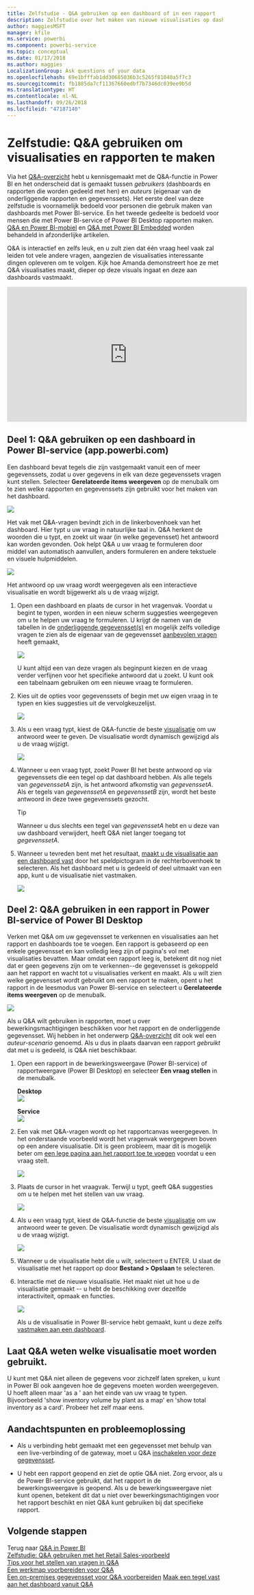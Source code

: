 ```yaml
---
title: Zelfstudie - Q&A gebruiken op een dashboard of in een rapport
description: Zelfstudie over het maken van nieuwe visualisaties op dashboards en rapporten via de Q&A-functie in Power BI.
author: maggiesMSFT
manager: kfile
ms.service: powerbi
ms.component: powerbi-service
ms.topic: conceptual
ms.date: 01/17/2018
ms.author: maggies
LocalizationGroup: Ask questions of your data
ms.openlocfilehash: 69e1bfffab1dd30685036b3c5265f81040a5f7c3
ms.sourcegitcommit: fb1885da7cf11367660edbf7b7346dc039ee9b5d
ms.translationtype: HT
ms.contentlocale: nl-NL
ms.lasthandoff: 09/26/2018
ms.locfileid: "47187140"
---
```

# <a name="tutorial-how-to-use-qa-to-create-visualizations-and-build-reports"></a>Zelfstudie: Q&A gebruiken om visualisaties en rapporten te maken
Via het [Q&A-overzicht](consumer/end-user-q-and-a.md) hebt u kennisgemaakt met de Q&A-functie in Power BI en het onderscheid dat is gemaakt tussen *gebruikers* (dashboards en rapporten die worden gedeeld met hen) en *auteurs* (eigenaar van de onderliggende rapporten en gegevenssets). Het eerste deel van deze zelfstudie is voornamelijk bedoeld voor personen die gebruik maken van dashboards met Power BI-service. En het tweede gedeelte is bedoeld voor mensen die met Power BI-service of Power BI Desktop rapporten maken. [Q&A en Power BI-mobiel](consumer/mobile/mobile-apps-ios-qna.md) en [Q&A met Power BI Embedded](developer/qanda.md) worden behandeld in afzonderlijke artikelen.

Q&A is interactief en zelfs leuk, en u zult zien dat één vraag heel vaak zal leiden tot vele andere vragen, aangezien de visualisaties interessante dingen opleveren om te volgen. Kijk hoe Amanda demonstreert hoe ze met Q&A visualisaties maakt, dieper op deze visuals ingaat en deze aan dashboards vastmaakt.

<iframe width="560" height="315" src="https://www.youtube.com/embed/qMf7OLJfCz8?list=PL1N57mwBHtN0JFoKSR0n-tBkUJHeMP2cP" frameborder="0" allowfullscreen></iframe>

## <a name="part-1-use-qa-on-a-dashboard-in-power-bi-service-apppowerbicom"></a>Deel 1: Q&A gebruiken op een dashboard in Power BI-service (app.powerbi.com)
Een dashboard bevat tegels die zijn vastgemaakt vanuit een of meer gegevenssets, zodat u over gegevens in elk van deze gegevenssets vragen kunt stellen. Selecteer **Gerelateerde items weergeven** op de menubalk om te zien welke rapporten en gegevenssets zijn gebruikt voor het maken van het dashboard.

![](media/power-bi-tutorial-q-and-a/power-bi-view-related.png)

Het vak met Q&A-vragen bevindt zich in de linkerbovenhoek van het dashboard. Hier typt u uw vraag in natuurlijke taal in. Q&A herkent de woorden die u typt, en zoekt uit waar (in welke gegevensset) het antwoord kan worden gevonden. Ook helpt Q&A u uw vraag te formuleren door middel van automatisch aanvullen, anders formuleren en andere tekstuele en visuele hulpmiddelen.

![](media/power-bi-tutorial-q-and-a/powerbi-qna.png)

Het antwoord op uw vraag wordt weergegeven als een interactieve visualisatie en wordt bijgewerkt als u de vraag wijzigt.

1. Open een dashboard en plaats de cursor in het vragenvak. Voordat u begint te typen, worden in een nieuw scherm suggesties weergegeven om u te helpen uw vraag te formuleren. U krijgt de namen van de tabellen in de [onderliggende gegevensset(s)](service-get-data.md) en mogelijk zelfs volledige vragen te zien als de eigenaar van de gegevensset [aanbevolen vragen](service-q-and-a-create-featured-questions.md) heeft gemaakt,

   ![](media/power-bi-tutorial-q-and-a/powerbi-qna-cursor.png)

   U kunt altijd een van deze vragen als beginpunt kiezen en de vraag verder verfijnen voor het specifieke antwoord dat u zoekt. U kunt ook een tabelnaam gebruiken om een nieuwe vraag te formuleren.

2. Kies uit de opties voor gegevenssets of begin met uw eigen vraag in te typen en kies suggesties uit de vervolgkeuzelijst.

   ![](media/power-bi-tutorial-q-and-a/powerbi-qna-list.png)

3. Als u een vraag typt, kiest de Q&A-functie de beste [visualisatie](visuals/power-bi-visualization-types-for-reports-and-q-and-a.md) om uw antwoord weer te geven. De visualisatie wordt dynamisch gewijzigd als u de vraag wijzigt.

   ![](media/power-bi-tutorial-q-and-a/powerbi-qna-viz.png)

4. Wanneer u een vraag typt, zoekt Power BI het beste antwoord op via gegevenssets die een tegel op dat dashboard hebben.  Als alle tegels van *gegevenssetA* zijn, is het antwoord afkomstig van *gegevenssetA*.  Als er tegels van *gegevenssetA* en *gegevenssetB* zijn, wordt het beste antwoord in deze twee gegevenssets gezocht.

   > [!TIP]
   > Wanneer u dus slechts een tegel van *gegevenssetA* hebt en u deze van uw dashboard verwijdert, heeft Q&A niet langer toegang tot *gegevenssetA*.
   >
   >
5. Wanneer u tevreden bent met het resultaat, [maakt u de visualisatie aan een dashboard vast](service-dashboard-pin-tile-from-q-and-a.md) door het speldpictogram in de rechterbovenhoek te selecteren. Als het dashboard met u is gedeeld of deel uitmaakt van een app, kunt u de visualisatie niet vastmaken.

   ![](media/power-bi-tutorial-q-and-a/pbi_qna_finish-typing-question.jpg)

##    <a name="part-2-use-qa-in-a-report-in-power-bi-service-or-power-bi-desktop"></a>Deel 2: Q&A gebruiken in een rapport in Power BI-service of Power BI Desktop

Verken met Q&A om uw gegevensset te verkennen en visualisaties aan het rapport en dashboards toe te voegen. Een rapport is gebaseerd op een enkele gegevensset en kan volledig leeg zijn of pagina's vol met visualisaties bevatten. Maar omdat een rapport leeg is, betekent dit nog niet dat er geen gegevens zijn om te verkennen--de gegevensset is gekoppeld aan het rapport en wacht tot u visualisaties verkent en maakt.  Als u wilt zien welke gegevensset wordt gebruikt om een rapport te maken, opent u het rapport in de leesmodus van Power BI-service en selecteert u **Gerelateerde items weergeven** op de menubalk.

![](media/power-bi-tutorial-q-and-a/power-bi-view-related.png)

Als u Q&A wilt gebruiken in rapporten, moet u over bewerkingsmachtigingen beschikken voor het rapport en de onderliggende gegevensset. Wij hebben in het onderwerp [Q&A-overzicht](consumer/end-user-q-and-a.md) dit ook wel een *auteur-scenario* genoemd. Als u dus in plaats daarvan een rapport *gebruikt* dat met u is gedeeld, is Q&A niet beschikbaar.

1. Open een rapport in de bewerkingsweergave (Power BI-service) of rapportweergave (Power BI Desktop) en selecteer **Een vraag stellen** in de menubalk.

    **Desktop**    
    ![](media/power-bi-tutorial-q-and-a/power-bi-desktop-question.png)

    **Service**    
    ![](media/power-bi-tutorial-q-and-a/power-bi-service.png)

2. Een vak met Q&A-vragen wordt op het rapportcanvas weergegeven. In het onderstaande voorbeeld wordt het vragenvak weergegeven boven op een andere visualisatie. Dit is geen probleem, maar dit is mogelijk beter om [een lege pagina aan het rapport toe te voegen](power-bi-report-add-page.md) voordat u een vraag stelt.

    ![](media/power-bi-tutorial-q-and-a/power-bi-ask-question.png)

3. Plaats de cursor in het vraagvak. Terwijl u typt, geeft Q&A suggesties om u te helpen met het stellen van uw vraag.

   ![](media/power-bi-tutorial-q-and-a/power-bi-q-and-a-suggestions.png)

4. Als u een vraag typt, kiest de Q&A-functie de beste [visualisatie](visuals/power-bi-visualization-types-for-reports-and-q-and-a.md) om uw antwoord weer te geven. De visualisatie wordt dynamisch gewijzigd als u de vraag wijzigt.

   ![](media/power-bi-tutorial-q-and-a/power-bi-q-and-a-visual.png)

5. Wanneer u de visualisatie hebt die u wilt, selecteert u ENTER. U slaat de visualisatie met het rapport op door **Bestand > Opslaan** te selecteren.

6. Interactie met de nieuwe visualisatie. Het maakt niet uit hoe u de visualisatie gemaakt -- u hebt de beschikking over dezelfde interactiviteit, opmaak en functies.

   ![](media/power-bi-tutorial-q-and-a/power-bi-q-and-a-ellipses.png)

   Als u de visualisatie in Power BI-service hebt gemaakt, kunt u deze zelfs [vastmaken aan een dashboard](service-dashboard-pin-tile-from-q-and-a.md).

## <a name="tell-qa-which-visualization-to-use"></a>Laat Q&A weten welke visualisatie moet worden gebruikt.
U kunt met Q&A niet alleen de gegevens voor zichzelf laten spreken, u kunt in Power BI ook aangeven hoe de gegevens moeten worden weergegeven. U hoeft alleen maar 'as a <visualization type>' aan het einde van uw vraag te typen.  Bijvoorbeeld 'show inventory volume by plant as a map' en 'show total inventory as a card'.  Probeer het zelf maar eens.

##  <a name="considerations-and-troubleshooting"></a>Aandachtspunten en probleemoplossing
- Als u verbinding hebt gemaakt met een gegevensset met behulp van een live-verbinding of de gateway, moet u Q&A [inschakelen voor deze gegevensset](consumer/end-user-q-and-a-direct-query.md).

- U hebt een rapport geopend en ziet de optie Q&A niet. Zorg ervoor, als u de Power BI-service gebruikt, dat het rapport in de bewerkingsweergave is geopend. Als u de bewerkingsweergave niet kunt openen, betekent dit dat u niet over bewerkingsmachtigingen voor het rapport beschikt en niet Q&A kunt gebruiken bij dat specifieke rapport.

## <a name="next-steps"></a>Volgende stappen
Terug naar [Q&A in Power BI](consumer/end-user-q-and-a.md)   
[Zelfstudie: Q&A gebruiken met het Retail Sales-voorbeeld](power-bi-visualization-introduction-to-q-and-a.md)   
[Tips voor het stellen van vragen in Q&A](consumer/end-user-q-and-a-tips.md)   
[Een werkmap voorbereiden voor Q&A](service-prepare-data-for-q-and-a.md)  
[Een on-premises gegevensset voor Q&A voorbereiden](consumer/end-user-q-and-a-direct-query.md)
[Maak een tegel vast aan het dashboard vanuit Q&A](service-dashboard-pin-tile-from-q-and-a.md)
